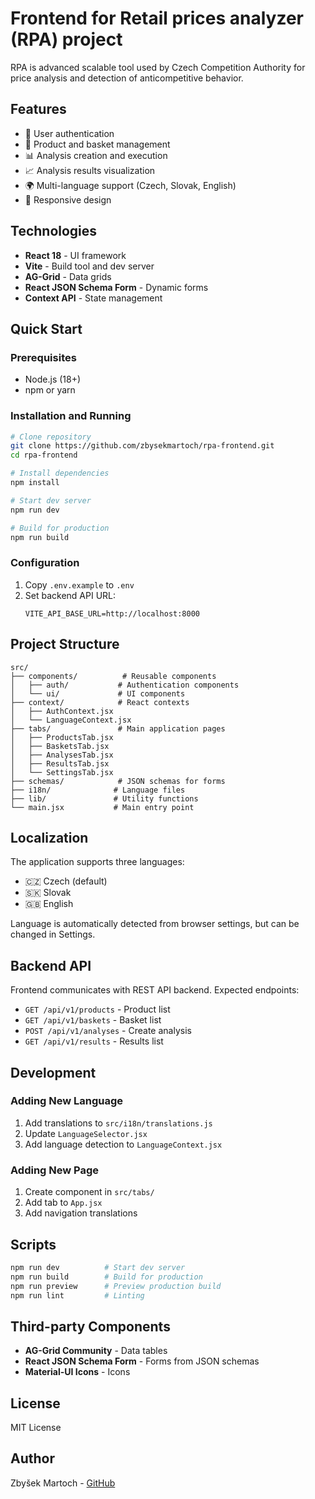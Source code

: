 # Frontend for Retail prices analyzer (RPA) project 

RPA is advanced scalable tool used by Czech Competition Authority for price analysis and detection of anticompetitive behavior.


## Features

- 🔐 User authentication
- 🛒 Product and basket management
- 📊 Analysis creation and execution
- 📈 Analysis results visualization
- 🌍 Multi-language support (Czech, Slovak, English)
- 📱 Responsive design

## Technologies

- **React 18** - UI framework
- **Vite** - Build tool and dev server
- **AG-Grid** - Data grids
- **React JSON Schema Form** - Dynamic forms
- **Context API** - State management

## Quick Start

### Prerequisites
- Node.js (18+)
- npm or yarn

### Installation and Running

```bash
# Clone repository
git clone https://github.com/zbysekmartoch/rpa-frontend.git
cd rpa-frontend

# Install dependencies
npm install

# Start dev server
npm run dev

# Build for production
npm run build
```

### Configuration

1. Copy `.env.example` to `.env`
2. Set backend API URL:
   ```
   VITE_API_BASE_URL=http://localhost:8000
   ```

## Project Structure

```
src/
├── components/          # Reusable components
│   ├── auth/           # Authentication components
│   └── ui/             # UI components
├── context/            # React contexts
│   ├── AuthContext.jsx
│   └── LanguageContext.jsx
├── tabs/               # Main application pages
│   ├── ProductsTab.jsx
│   ├── BasketsTab.jsx
│   ├── AnalysesTab.jsx
│   ├── ResultsTab.jsx
│   └── SettingsTab.jsx
├── schemas/            # JSON schemas for forms
├── i18n/              # Language files
├── lib/               # Utility functions
└── main.jsx           # Main entry point
```

## Localization

The application supports three languages:
- 🇨🇿 Czech (default)
- 🇸🇰 Slovak
- 🇬🇧 English

Language is automatically detected from browser settings, but can be changed in Settings.

## Backend API

Frontend communicates with REST API backend. Expected endpoints:

- `GET /api/v1/products` - Product list
- `GET /api/v1/baskets` - Basket list
- `POST /api/v1/analyses` - Create analysis
- `GET /api/v1/results` - Results list

## Development

### Adding New Language

1. Add translations to `src/i18n/translations.js`
2. Update `LanguageSelector.jsx`
3. Add language detection to `LanguageContext.jsx`

### Adding New Page

1. Create component in `src/tabs/`
2. Add tab to `App.jsx`
3. Add navigation translations

## Scripts

```bash
npm run dev          # Start dev server
npm run build        # Build for production
npm run preview      # Preview production build
npm run lint         # Linting
```

## Third-party Components

- **AG-Grid Community** - Data tables
- **React JSON Schema Form** - Forms from JSON schemas
- **Material-UI Icons** - Icons

## License

MIT License

## Author

Zbyšek Martoch - [GitHub](https://github.com/zbysekmartoch)
